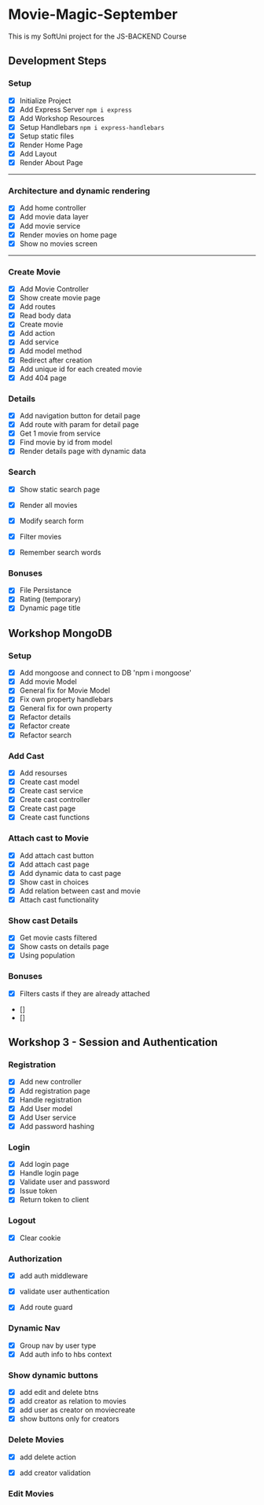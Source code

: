# Movie-Magic-September
This is my SoftUni project for the JS-BACKEND Course

## Development Steps

### Setup
- [x] Initialize Project
- [x] Add Express Server `npm i express`
- [x] Add Workshop Resources
- [x] Setup Handlebars `npm i express-handlebars`
- [x] Setup static files
- [x] Render Home Page
- [x] Add Layout
- [x] Render About Page
--- 
### Architecture and dynamic rendering
- [x] Add home controller
- [x] Add movie data layer
- [x] Add movie service
- [x] Render movies on home page
- [x] Show no movies screen
---
### Create Movie
- [x] Add Movie Controller
- [x] Show create movie page
- [x] Add routes
- [x] Read body data
- [x] Create movie
 - [x] Add action
 - [x] Add service
 - [x] Add model method 
- [x] Redirect after creation
- [x] Add unique id for each created movie
- [x] Add 404 page
### Details
- [x] Add navigation button for detail page
- [x] Add route with param for detail page
- [x] Get 1 movie from service
- [x] Find movie by id from  model
- [x] Render details page with dynamic data
### Search
- [x] Show static search page
- [x] Render all movies
- [x] Modify search form
- [x] Filter movies
- [x] Remember search words


### Bonuses
- [x] File Persistance
- [x] Rating (temporary)
- [x] Dynamic page title

## Workshop MongoDB

### Setup

- [x] Add mongoose and connect to DB 'npm i mongoose'
- [x] Add movie Model
- [x] General fix for Movie Model
- [x] Fix own property handlebars
- [x] General fix for own property
- [x] Refactor details
- [x] Refactor create
- [x] Refactor search

### Add Cast

- [x] Add resourses
- [x] Create cast model
- [x] Create cast service
- [x] Create cast controller
- [x] Create cast page
- [x] Create cast functions

### Attach cast to Movie

- [x] Add attach cast button
- [x] Add attach cast page
- [x] Add dynamic data to cast page
- [x] Show cast in choices
- [x] Add relation between cast and movie
- [x] Attach cast functionality

### Show cast Details

- [x] Get movie casts filtered
- [x] Show casts on details page
- [x] Using population

### Bonuses
 
- [x] Filters casts if they are already attached
- []
- [] 

## Workshop 3 - Session and Authentication

### Registration
- [x] Add new controller
- [x] Add registration page
- [x] Handle registration
- [x] Add User model
- [x] Add User service
- [x] Add password hashing

### Login

- [x] Add login page
- [x] Handle login page
- [x] Validate user and password
- [x] Issue token 
- [x] Return token to client

### Logout
- [x] Clear cookie

### Authorization
- [x] add auth middleware
- [x] validate user authentication 
- [x] Add route guard


### Dynamic Nav
- [x] Group nav by user type
- [x] Add auth info to hbs context

### Show dynamic buttons
- [x] add edit and delete btns
- [x] add creator as relation to movies
- [x] add user as creator on moviecreate
- [x] show buttons only for creators

### Delete Movies
- [x] add delete action
- [x] add creator validation


### Edit Movies